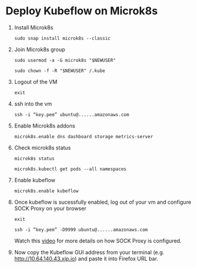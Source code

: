 # Deploy Kubeflow on Microk8s

  1. Install Microk8s
  
     `sudo snap install microk8s --classic`


  2. Join  Microk8s group
  
     `sudo usermod -a -G microk8s "$NEWUSER"`
      
     `sudo chown -f -R "$NEWUSER" /.kube`

  3. Logout of the VM
  
     `exit`

  4. ssh into the vm 
  
     `ssh -i “key.pem” ubuntu@......amazonaws.com`

  5. Enable Microk8s addons
  
     `microk8s.enable dns dashboard storage metrics-server`
     
  6. Check microk8s status
  
	   `microk8s status`
     
      `microk8s.kubectl get pods --all namespaces`

  
  7. Enable kubeflow
  
	   `microk8s.enable kubeflow`
     
     
     
  8. Once kubeflow is sucessfully enabled, log out of your vm and configure SOCK Proxy on your browser
  
     `exit`
     
     `ssh -i “key.pem” -D9999 ubuntu@......amazonaws.com`
     
     Watch this [video](https://drive.google.com/file/d/1z9FGpzmnZgYNLAgi_GlIHPU1HOhTbLYI/view?usp=sharing) for more details on how SOCK Proxy is configured.
     
  9. Now copy the Kubeflow GUI address from your terminal (e.g. http://10.64.140.43.xip.io) and paste it into Firefox URL bar.
  
  
 
  
  
